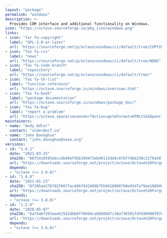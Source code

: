 ```yaml
---
layout: "package"
permalink: "windows"
description: >-
  Provides COM interface and additional functionality on Windows.
icon: "https://octave.sourceforge.io/pkg_icon/windows.png"
links:
- icon: "far fa-copyright"
  label: "GPL-3.0-or-later"
  url: "https://sourceforge.net/p/octave/windows/ci/default/tree/COPYING"
- icon: "fas fa-rss"
  label: "news"
  url: "https://sourceforge.net/p/octave/windows/ci/default/tree/NEWS"
- icon: "fas fa-code-branch"
  label: "repository"
  url: "https://sourceforge.net/p/octave/windows/ci/default/tree/"
- icon: "fas fa-th-list"
  label: "function reference"
  url: "https://octave.sourceforge.io/windows/overview.html"
- icon: "fas fa-book"
  label: "package documentation"
  url: "https://octave.sourceforge.io/windows/package_doc/"
- icon: "fas fa-bug"
  label: "report a problem"
  url: "https://octave.space/savannah/?Action=get&Format=HTMLCSS&OpenClosed=open&Title=[octave%20forge]%20(windows)"
maintainers:
- name: "Andy Adler"
  contact: "alder@ncf.ca"
- name: "John Donoghue"
  contact: "john.donoghue@ieee.org"
versions:
- id: "1.6.1"
  date: "2021-03-25"
  sha256: "66f5410595ebccdb49ef5bb199473eb48115dd4c87bf74bb230c21f0a5810d84"
  url: "https://downloads.sourceforge.net/project/octave/Octave%20Forge%20Packages/Individual%20Package%20Releases/windows-1.6.1.tar.gz"
  depends:
  - "octave (>= 3.8.0)"
- id: "1.6.0"
  date: "2021-01-23"
  sha256: "8f286ae276702f667facd4b7442468b75b941b008760e93d7a79ae1889483778"
  url: "https://downloads.sourceforge.net/project/octave/Octave%20Forge%20Packages/Individual%20Package%20Releases/windows-1.6.0.tar.gz"
  depends:
  - "octave (>= 3.8.0)"
- id: "1.5.0"
  date: "2020-05-07"
  sha256: "6a74abf203aae61542dbb8ff66b0ca6856b87c30a736591fdf699980f0707a15"
  url: "https://downloads.sourceforge.net/project/octave/Octave%20Forge%20Packages/Individual%20Package%20Releases/windows-1.5.0.tar.gz"
  depends:
  - "octave (>= 3.6.0)"
---
```

